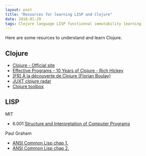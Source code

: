 ```yaml
---
layout: post
title: "Resources for learning LISP and Clojure"
date: 2018-01-29
tags: Clojure language LISP functionnal immutability learning
---
```

Here are some resurces to understand and learn Clojure.

## Clojure

- [Clojure - Official site](https://clojure.org/)
- [Effective Programs - 10 Years of Clojure - Rich Hickey](https://www.youtube.com/watch?v=2V1FtfBDsLU)
- [[FR] À la découverte de Clojure (Florian Boulay)](https://www.youtube.com/watch?v=z_KWmzs-j70)
- [JUXT clojure radar](http://juxt.pro/radar.html)
- [Clojure toolbox](https://www.clojure-toolbox.com/)

## LISP

MIT

- 6.001 [Structure and Interpretation of Computer Programs](https://ocw.mit.edu/courses/electrical-engineering-and-computer-science/6-001-structure-and-interpretation-of-computer-programs-spring-2005/)

Paul Graham

- [ANSI Common Lisp chap 1.](https://sep.yimg.com/ty/cdn/paulgraham/acl1.txt)
- [ANSI Common Lisp chap 2.](https://sep.yimg.com/ty/cdn/paulgraham/acl2.txt)
